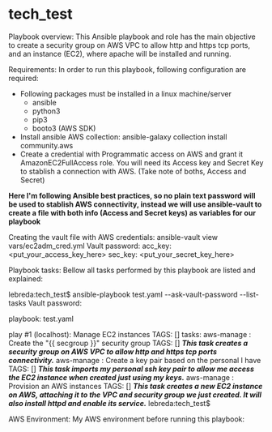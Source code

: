 # tech_test

Playbook overview:
 This Ansible playbook and role has the main objective to create a security group on AWS VPC to allow http and https tcp ports, and an instance (EC2), where apache will be installed and running.

Requirements:
 In order to run this playbook, following configuration are required:
 - Following packages must be installed in a linux machine/server
   - ansible
   - python3
   - pip3
   - booto3 (AWS SDK)
 - Install ansible AWS collection: ansible-galaxy collection install community.aws
 - Create a credential with Programmatic access on AWS and grant it AmazonEC2FullAccess role. You will need its Access key and Secret Key to stablish a connection with AWS. (Take note of boths, Access and Secret)

**Here I'm following Ansible best practices, so no plain text password will be used to stablish AWS connectivity, instead we will use ansible-vault to create a file with both info (Access and Secret keys) as variables for our playbook**

 Creating the vault file with AWS credentials:
 ansible-vault view vars/ec2adm_cred.yml
 Vault password: 
 acc_key: <put_your_access_key_here>
 sec_key: <put_your_secret_key_here>

Playbook tasks:
 Bellow all tasks performed by this playbook are listed and explained:

 lebreda:tech_test$ ansible-playbook test.yaml --ask-vault-password --list-tasks
Vault password: 

playbook: test.yaml

  play #1 (localhost): Manage EC2 instances	TAGS: []
    tasks:
      aws-manage : Create the "{{ secgroup }}" security group	TAGS: [] ***This task creates a security group on AWS VPC to allow http and https tcp ports connectivity.***
      aws-manage : Create a key pair based on the personal I have	TAGS: [] ***This task imports my personal ssh key pair to allow me access the EC2 instance when created just using my keys.***
      aws-manage : Provision an AWS instances	TAGS: [] ***This task creates a new EC2 instance on AWS, attaching it to the VPC and security group we just created. It will also install httpd and enable its service.***
lebreda:tech_test$

AWS Environment:
My AWS environment before running this playbook:



